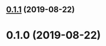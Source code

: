 ## [0.1.1](https://github.com/cyyjs/ctm-cli/compare/v0.1.0...v0.1.1) (2019-08-22)



# 0.1.0 (2019-08-22)



